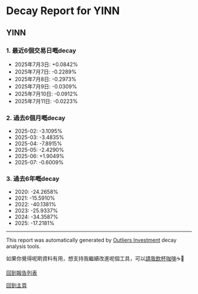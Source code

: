 # Decay Report for YINN

## YINN

### 1. 最近6個交易日嘅decay

- 2025年7月3日: +0.0842%
- 2025年7月7日: -0.2289%
- 2025年7月8日: -0.2973%
- 2025年7月9日: -0.0309%
- 2025年7月10日: -0.0912%
- 2025年7月11日: -0.0223%

### 2. 過去6個月嘅decay

- 2025-02: -3.1095%
- 2025-03: -3.4835%
- 2025-04: -7.8915%
- 2025-05: -2.4290%
- 2025-06: +1.9049%
- 2025-07: -0.6009%

### 3. 過去6年嘅decay

- 2020: -24.2658%
- 2021: -15.5910%
- 2022: -40.1381%
- 2023: -25.9337%
- 2024: -34.3587%
- 2025: -17.2181%

------------------------------
This report was automatically generated by [Outliers Investment](https://outliersecon.github.io/Outliers-Investment/) decay analysis tools.

如果你覺得呢啲資料有用，想支持我繼續改進呢個工具，可以[請我飲杯咖啡](https://buymeacoffee.com/outliersecon)☕🙏

[回到報告列表](https://outliersecon.github.io/Outliers-Investment/reports/reports_public)

[回到主頁](https://outliersecon.github.io/Outliers-Investment/)
